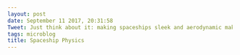 ```yaml
---
layout: post
date: September 11 2017, 20:31:58
Tweet: Just think about it: making spaceships sleek and aerodynamic makes no sense.
tags: microblog
title: Spaceship Physics
---
```




